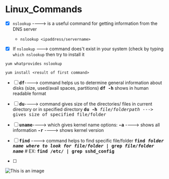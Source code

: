 # Linux_Commands
- [x] `nslookup` ----> is a useful command for getting information from the DNS server
  - `nslookup <ipaddress/servername>`

- [x] If `nslookup` ---> command does't exist in your system (check by typing `which nslookup` then try to install it
```
yum whatprovides nslookup 
```
```
yum install <result of first command>
```
- [ ] <kbd>**df**</kbd>----> command helps us to determine general information about disks (size, used/avail spaces, partitions)
        <kbd>**df -h**</kbd> shows in human readable format

- [ ] <kbd>**du**</kbd>----> command gives size of the directories/ files in current directory or in specified directory
         <kbd>**du -h** _file/folderpath_ ---> gives size of specified file/folder

- [ ] <kbd>**uname**</kbd>----> which gives kernel name
        options:
            <kbd>**-a**</kbd> ----> shows all information
            <kbd>**-r**</kbd> ----> shows kernel version

- [ ]  <kbd>**find**</kbd> ----> command helps to find specific file/folder 
         <kbd>**find _folder name where to look for file/folder_ | grep _file/folder name_**</kbd>
         # EX: <kbd>**find /etc/ | grep sshd_config**</kbd>
- [ ]  
![This is an image](https://nl.postermywall.com/index.php/posterbuilder/copy/b04c5960543f942cbd64c81280a5a941)
 